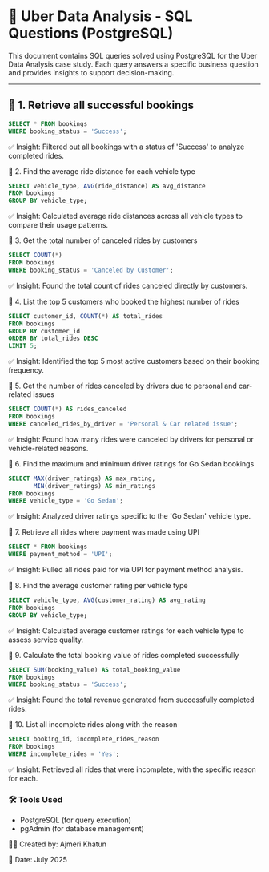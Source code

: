 # 🚕 Uber Data Analysis - SQL Questions (PostgreSQL)

This document contains SQL queries solved using PostgreSQL for the Uber Data Analysis case study. Each query answers a specific business question and provides insights to support decision-making.

---

## 📌 1. Retrieve all successful bookings
```sql
SELECT * FROM bookings
WHERE booking_status = 'Success';
```

✅ Insight: Filtered out all bookings with a status of 'Success' to analyze completed rides.

📌 2. Find the average ride distance for each vehicle type
```sql
SELECT vehicle_type, AVG(ride_distance) AS avg_distance 
FROM bookings
GROUP BY vehicle_type;
```

✅ Insight: Calculated average ride distances across all vehicle types to compare their usage patterns.

📌 3. Get the total number of canceled rides by customers
```sql
SELECT COUNT(*) 
FROM bookings
WHERE booking_status = 'Canceled by Customer';
```

✅ Insight: Found the total count of rides canceled directly by customers.

📌 4. List the top 5 customers who booked the highest number of rides
```sql
SELECT customer_id, COUNT(*) AS total_rides
FROM bookings
GROUP BY customer_id
ORDER BY total_rides DESC
LIMIT 5;
```

✅ Insight: Identified the top 5 most active customers based on their booking frequency.

📌 5. Get the number of rides canceled by drivers due to personal and car-related issues
```sql
SELECT COUNT(*) AS rides_canceled
FROM bookings
WHERE canceled_rides_by_driver = 'Personal & Car related issue';
```

✅ Insight: Found how many rides were canceled by drivers for personal or vehicle-related reasons.

📌 6. Find the maximum and minimum driver ratings for Go Sedan bookings
```sql
SELECT MAX(driver_ratings) AS max_rating,
       MIN(driver_ratings) AS min_ratings 
FROM bookings
WHERE vehicle_type = 'Go Sedan';
```

✅ Insight: Analyzed driver ratings specific to the 'Go Sedan' vehicle type.

📌 7. Retrieve all rides where payment was made using UPI
```sql
SELECT * FROM bookings 
WHERE payment_method = 'UPI';
```

✅ Insight: Pulled all rides paid for via UPI for payment method analysis.

📌 8. Find the average customer rating per vehicle type
```sql
SELECT vehicle_type, AVG(customer_rating) AS avg_rating
FROM bookings
GROUP BY vehicle_type;
```

✅ Insight: Calculated average customer ratings for each vehicle type to assess service quality.

📌 9. Calculate the total booking value of rides completed successfully
```sql
SELECT SUM(booking_value) AS total_booking_value 
FROM bookings
WHERE booking_status = 'Success';
```

✅ Insight: Found the total revenue generated from successfully completed rides.

📌 10. List all incomplete rides along with the reason
```sql
SELECT booking_id, incomplete_rides_reason
FROM bookings
WHERE incomplete_rides = 'Yes';
```

✅ Insight: Retrieved all rides that were incomplete, with the specific reason for each.

### 🛠 Tools Used
- PostgreSQL (for query execution)
- pgAdmin (for database management)


👩‍💻 Created by: Ajmeri Khatun

📅 Date: July 2025


